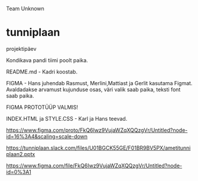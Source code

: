 Team Unknown


# tunniplaan
projektipäev


Kondikava pandi tiimi poolt paika.

README.md - Kadri koostab.

FIGMA - Hans juhendab Rasmust, Merlini,Mattiast ja Gerlit kasutama Figmat. Avaldadakse arvamust kujunduse osas, väri valik saab paika, teksti font saab paika.

FIGMA PROTOTÜÜP VALMIS! 

INDEX.HTML ja STYLE.CSS - Karl ja Hans teevad.

https://www.figma.com/proto/FkQ6Iwz9VujaWZqXQQzgVr/Untitled?node-id=16%3A4&scaling=scale-down

https://tunniplaan.slack.com/files/U01BGCK55GE/F01BR9BV5PX/ametitunniplaan2.pptx

https://www.figma.com/file/FkQ6Iwz9VujaWZqXQQzgVr/Untitled?node-id=0%3A1









